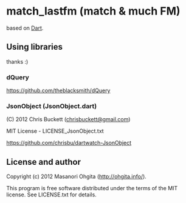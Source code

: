 match_lastfm (match & much FM)
============

based on [Dart](http://www.dartlang.org/).

## Using libraries

thanks :)

### dQuery

https://github.com/theblacksmith/dQuery

### JsonObject (JsonObject.dart)

(C) 2012 Chris Buckett (chrisbuckett@gmail.com)

MIT License - LICENSE_JsonObject.txt

https://github.com/chrisbu/dartwatch-JsonObject

## License and author

Copyright (c) 2012 Masanori Ohgita (http://ohgita.info/). 

This program is free software distributed under the terms of the MIT license. 
See LICENSE.txt for details.

